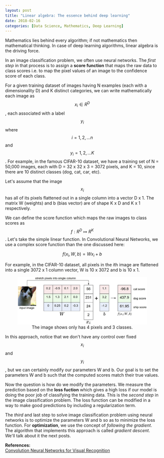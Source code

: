 ```yaml
---
layout: post
title: "Linear algebra: The essence behind deep learning"
date: 2018-02-16
categories: [Data Science, Mathematics, Deep Learning]
---
```


Mathematics lies behind every algorithm; if not mathematics then mathematical thinking. In case of deep learning algorithms, linear algebra is the driving force.

In an image classification problem, we often use neural networks. The *first step* in that process is to assign a **score function** that maps the raw data to class scores i.e. to map the pixel values of an image to the confidence score of each class.

For a given training dataset of images having N examples (each with a dimensionality D) and K distinct categories, we can write mathematically each image as $$x_{i} \in R^D$$, each associated with a label $$y_{i}$$ where $$i = 1, 2,...n$$ and $$y_{i} = 1, 2,...K$$. For example, in the famous CIFAR-10 dataset, we have a training set of N = 50,000 images, each with D = 32 x 32 x 3 = 3072 pixels, and K = 10, since there are 10 distinct classes (dog, cat, car, etc).

Let's assume that the image $$x_{i}$$ has all of its pixels flattened out in a single column into a vector D x 1. The matrix W (weights) and b (bias vector) are of shape K x D and K x 1 respectively.

We can define the score function which maps the raw images to class scores as $$f : R^D \mapsto R^K$$. Let's take the simple linear function. In Convolutional Neural Networks, we use a complex score function than the one discussed here:  

$$f(x_{i}, W, b) = Wx_{i} + b$$  

For example, in the CIFAR-10 dataset, all pixels in the *i*th image are flattened into a single 3072 x 1 column vector, W is 10 x 3072 and b is 10 x 1.

<div style="text-align: center">
<figure>
<img src="/img/score_fn.jpg" style="display: block; margin: auto; width: auto; max-width: 100%;">
<figcaption>The image shows only has 4 pixels and 3 classes.</figcaption>
</figure>
</div>

In this approach, notice that we don't have any control over fixed $$x_{i}$$ and $$y_{i}$$, but we can certainly modify our parameters W and b. Our goal is to set the parameters W and b such that the computed scores match their true values.

Now the question is how do we modify the parameters. We measure the prediction based on the **loss fuction** which gives a high loss if our model is doing the poor job of classifying the training data. This is the *second step* in the image classification problem. The loss function can be modified in a way to make good predictions by including a regularization term.

The *third* and last step to solve image classification problem using neural networks is to optimize the parameters W and b so as to minimize the loss function. For **optimization**, we use the concept of *following the gradient*. The algorithm that implements this approach is called *gradient descent*. We'll talk about it the next posts.

**References:**  
[Convolution Neural Networks for Visual Recognition](http://cs231n.github.io/)
